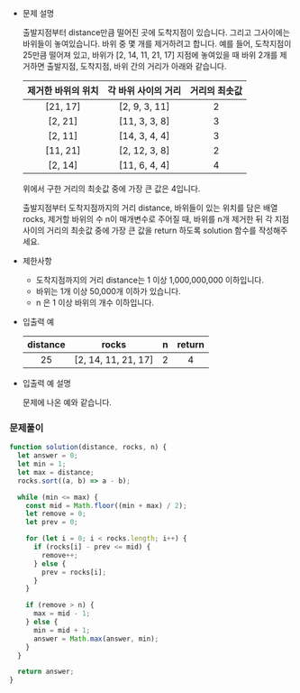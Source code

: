 - 문제 설명

  출발지점부터 distance만큼 떨어진 곳에 도착지점이 있습니다. 그리고 그사이에는 바위들이 놓여있습니다. 바위 중 몇 개를 제거하려고 합니다.
  예를 들어, 도착지점이 25만큼 떨어져 있고, 바위가 [2, 14, 11, 21, 17] 지점에 놓여있을 때 바위 2개를 제거하면 출발지점, 도착지점, 바위 간의 거리가 아래와 같습니다.

  | 제거한 바위의 위치 | 각 바위 사이의 거리 | 거리의 최솟값 |
  | :----------------: | :-----------------: | :-----------: |
  |      [21, 17]      |    [2, 9, 3, 11]    |       2       |
  |      [2, 21]       |    [11, 3, 3, 8]    |       3       |
  |      [2, 11]       |    [14, 3, 4, 4]    |       3       |
  |      [11, 21]      |    [2, 12, 3, 8]    |       2       |
  |      [2, 14]       |    [11, 6, 4, 4]    |       4       |

  위에서 구한 거리의 최솟값 중에 가장 큰 값은 4입니다.

  출발지점부터 도착지점까지의 거리 distance, 바위들이 있는 위치를 담은 배열 rocks, 제거할 바위의 수 n이 매개변수로 주어질 때, 바위를 n개 제거한 뒤 각 지점 사이의 거리의 최솟값 중에 가장 큰 값을 return 하도록 solution 함수를 작성해주세요.

- 제한사항

  - 도착지점까지의 거리 distance는 1 이상 1,000,000,000 이하입니다.
  - 바위는 1개 이상 50,000개 이하가 있습니다.
  - n 은 1 이상 바위의 개수 이하입니다.

- 입출력 예

  | distance |        rocks        |  n  | return |
  | :------: | :-----------------: | :-: | :----: |
  |    25    | [2, 14, 11, 21, 17] |  2  |   4    |

- 입출력 예 설명

  문제에 나온 예와 같습니다.

### 문제풀이

```jsx
function solution(distance, rocks, n) {
  let answer = 0;
  let min = 1;
  let max = distance;
  rocks.sort((a, b) => a - b);

  while (min <= max) {
    const mid = Math.floor((min + max) / 2);
    let remove = 0;
    let prev = 0;

    for (let i = 0; i < rocks.length; i++) {
      if (rocks[i] - prev <= mid) {
        remove++;
      } else {
        prev = rocks[i];
      }
    }

    if (remove > n) {
      max = mid - 1;
    } else {
      min = mid + 1;
      answer = Math.max(answer, min);
    }
  }

  return answer;
}
```
